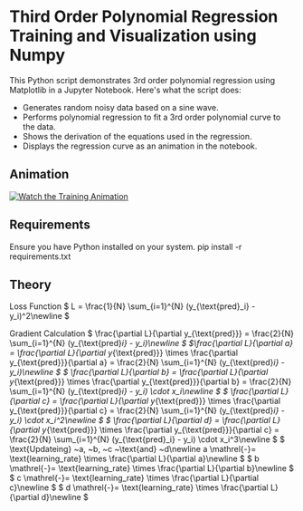 # Third Order Polynomial Regression Training and Visualization using Numpy
This Python script demonstrates 3rd order polynomial regression using Matplotlib in a Jupyter Notebook. Here's what the script does:
- Generates random noisy data based on a sine wave.
- Performs polynomial regression to fit a 3rd order polynomial curve to the data.
- Shows the derivation of the equations used in the regression.
- Displays the regression curve as an animation in the notebook.

## Animation
[![Watch the Training Animation](https://i.stack.imgur.com/Vp2cE.png)](https://youtu.be/pC4bMzm5Qto)


## Requirements
Ensure you have Python installed on your system.
pip install -r requirements.txt

## Theory
Loss Function
$
L = \frac{1}{N} \sum_{i=1}^{N} (y_{\text{pred}_i} - y_i)^2\newline
$


Gradient Calculation
$
\frac{\partial L}{\partial y_{\text{pred}}} = \frac{2}{N} \sum_{i=1}^{N} (y_{\text{pred}_i} - y_i)\newline
$
$\frac{\partial L}{\partial a} = \frac{\partial L}{\partial y_{\text{pred}}} \times \frac{\partial y_{\text{pred}}}{\partial a} = \frac{2}{N} \sum_{i=1}^{N} (y_{\text{pred}_i} - y_i)\newline
$
$
\frac{\partial L}{\partial b} = \frac{\partial L}{\partial y_{\text{pred}}} \times \frac{\partial y_{\text{pred}}}{\partial b} = \frac{2}{N} \sum_{i=1}^{N} (y_{\text{pred}_i} - y_i) \cdot x_i\newline
$
$
\frac{\partial L}{\partial c} = \frac{\partial L}{\partial y_{\text{pred}}} \times \frac{\partial y_{\text{pred}}}{\partial c} = \frac{2}{N} \sum_{i=1}^{N} (y_{\text{pred}_i} - y_i) \cdot x_i^2\newline
$
$
\frac{\partial L}{\partial d} = \frac{\partial L}{\partial y_{\text{pred}}} \times \frac{\partial y_{\text{pred}}}{\partial c} = \frac{2}{N} \sum_{i=1}^{N} (y_{\text{pred}_i} - y_i) \cdot x_i^3\newline
$
$
\text{Updateing} ~a, ~b, ~c ~\text{and} ~d\newline
a \mathrel{-}= \text{learning\_rate} \times \frac{\partial L}{\partial a}\newline
$
$
b \mathrel{-}= \text{learning\_rate} \times \frac{\partial L}{\partial b}\newline
$
$
c \mathrel{-}= \text{learning\_rate} \times \frac{\partial L}{\partial c}\newline
$
$
d \mathrel{-}= \text{learning\_rate} \times \frac{\partial L}{\partial d}\newline
$
